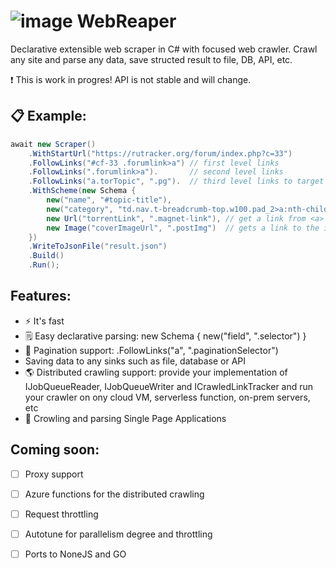 
# ![image](https://user-images.githubusercontent.com/6662454/167390830-4b396c74-70f5-41ab-9ec5-6cef7ba802c0.png) WebReaper

Declarative extensible web scraper in C# with focused web crawler. Crawl any site and parse any data, save structed result to file, DB, API, etc. 

:exclamation: This is work in progres! API is not stable and will change.

## 📋 Example:

```c#
await new Scraper()
    .WithStartUrl("https://rutracker.org/forum/index.php?c=33")
    .FollowLinks("#cf-33 .forumlink>a") // first level links
    .FollowLinks(".forumlink>a").       // second level links
    .FollowLinks("a.torTopic", ".pg").  // third level links to target pages
    .WithScheme(new Schema {
        new("name", "#topic-title"),
        new("category", "td.nav.t-breadcrumb-top.w100.pad_2>a:nth-child(3)"),
        new Url("torrentLink", ".magnet-link"), // get a link from <a> HTML tag (href attribute)
        new Image("coverImageUrl", ".postImg")  // gets a link to the image from HTML <img> tag (src attribute)
    })
    .WriteToJsonFile("result.json")
    .Build()
    .Run();
```

## Features:

* :zap: It's fast
* 🗒 Easy declarative parsing:  new Schema { new("field", ".selector") }
* :page_facing_up: Pagination support:  .FollowLinks("a", ".paginationSelector")
* Saving data to any sinks such as file, database or API
* :earth_americas: Distributed crawling support: provide your implementation of IJobQueueReader, IJobQueueWriter and ICrawledLinkTracker and run your crawler on ony cloud VM, serverless function, on-prem servers, etc
* :octopus: Crowling and parsing Single Page Applications

## Coming soon:

- [ ] Proxy support
- [ ] Azure functions for the distributed crawling
- [ ] Request throttling
- [ ] Autotune for parallelism degree and throttling
- [ ] Ports to NoneJS and GO

